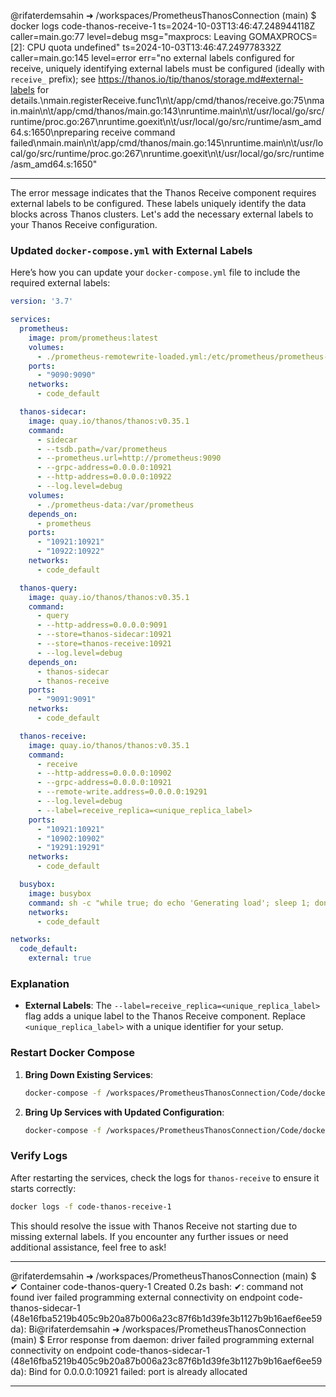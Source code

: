 @rifaterdemsahin ➜ /workspaces/PrometheusThanosConnection (main) $ docker logs code-thanos-receive-1
ts=2024-10-03T13:46:47.248944118Z caller=main.go:77 level=debug msg="maxprocs: Leaving GOMAXPROCS=[2]: CPU quota undefined"
ts=2024-10-03T13:46:47.249778332Z caller=main.go:145 level=error err="no external labels configured for receive, uniquely identifying external labels must be configured (ideally with `receive_` prefix); see https://thanos.io/tip/thanos/storage.md#external-labels for details.\nmain.registerReceive.func1\n\t/app/cmd/thanos/receive.go:75\nmain.main\n\t/app/cmd/thanos/main.go:143\nruntime.main\n\t/usr/local/go/src/runtime/proc.go:267\nruntime.goexit\n\t/usr/local/go/src/runtime/asm_amd64.s:1650\npreparing receive command failed\nmain.main\n\t/app/cmd/thanos/main.go:145\nruntime.main\n\t/usr/local/go/src/runtime/proc.go:267\nruntime.goexit\n\t/usr/local/go/src/runtime/asm_amd64.s:1650"

--------------------------------------------------------



The error message indicates that the Thanos Receive component requires external labels to be configured. These labels uniquely identify the data blocks across Thanos clusters. Let's add the necessary external labels to your Thanos Receive configuration.

### Updated `docker-compose.yml` with External Labels
Here’s how you can update your `docker-compose.yml` file to include the required external labels:

```yaml
version: '3.7'

services:
  prometheus:
    image: prom/prometheus:latest
    volumes:
      - ./prometheus-remotewrite-loaded.yml:/etc/prometheus/prometheus-remotewrite-loaded.yml
    ports:
      - "9090:9090"
    networks:
      - code_default

  thanos-sidecar:
    image: quay.io/thanos/thanos:v0.35.1
    command:
      - sidecar
      - --tsdb.path=/var/prometheus
      - --prometheus.url=http://prometheus:9090
      - --grpc-address=0.0.0.0:10921
      - --http-address=0.0.0.0:10922
      - --log.level=debug
    volumes:
      - ./prometheus-data:/var/prometheus
    depends_on:
      - prometheus
    ports:
      - "10921:10921"
      - "10922:10922"
    networks:
      - code_default

  thanos-query:
    image: quay.io/thanos/thanos:v0.35.1
    command:
      - query
      - --http-address=0.0.0.0:9091
      - --store=thanos-sidecar:10921
      - --store=thanos-receive:10921
      - --log.level=debug
    depends_on:
      - thanos-sidecar
      - thanos-receive
    ports:
      - "9091:9091"
    networks:
      - code_default

  thanos-receive:
    image: quay.io/thanos/thanos:v0.35.1
    command:
      - receive
      - --http-address=0.0.0.0:10902
      - --grpc-address=0.0.0.0:10921
      - --remote-write.address=0.0.0.0:19291
      - --log.level=debug
      - --label=receive_replica=<unique_replica_label>
    ports:
      - "10921:10921"
      - "10902:10902"
      - "19291:19291"
    networks:
      - code_default

  busybox:
    image: busybox
    command: sh -c "while true; do echo 'Generating load'; sleep 1; done"
    networks:
      - code_default

networks:
  code_default:
    external: true
```

### Explanation
- **External Labels**: The `--label=receive_replica=<unique_replica_label>` flag adds a unique label to the Thanos Receive component. Replace `<unique_replica_label>` with a unique identifier for your setup.

### Restart Docker Compose
1. **Bring Down Existing Services**:
   ```sh
   docker-compose -f /workspaces/PrometheusThanosConnection/Code/docker-compose-remotewrite-loaded.yaml down
   ```

2. **Bring Up Services with Updated Configuration**:
   ```sh
   docker-compose -f /workspaces/PrometheusThanosConnection/Code/docker-compose-remotewrite-loaded.yaml up
   ```

### Verify Logs
After restarting the services, check the logs for `thanos-receive` to ensure it starts correctly:
```sh
docker logs -f code-thanos-receive-1
```

This should resolve the issue with Thanos Receive not starting due to missing external labels. If you encounter any further issues or need additional assistance, feel free to ask!

---------------


@rifaterdemsahin ➜ /workspaces/PrometheusThanosConnection (main) $  ✔ Container code-thanos-query-1    Created                                                                                                                                                                           0.2s 
bash: ✔: command not found
iver failed programming external connectivity on endpoint code-thanos-sidecar-1 (48e16fba5219b405c9b20a87b006a23c87f6b1d39fe3b1127b9b16aef6ee59da): Bi@rifaterdemsahin ➜ /workspaces/PrometheusThanosConnection (main) $ Error response from daemon: driver failed programming external connectivity on endpoint code-thanos-sidecar-1 (48e16fba5219b405c9b20a87b006a23c87f6b1d39fe3b1127b9b16aef6ee59da): Bind for 0.0.0.0:10921 failed: port is already allocated

----------------

